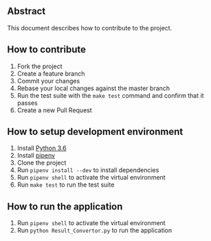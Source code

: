 ## Abstract

This document describes how to contribute to the project.

## How to contribute

1. Fork the project
2. Create a feature branch
3. Commit your changes
4. Rebase your local changes against the master branch
5. Run the test suite with the `make test` command and confirm that it passes
6. Create a new Pull Request

## How to setup development environment

1. Install [Python 3.6](https://www.python.org/downloads/)
2. Install [pipenv](https://docs.pipenv.org/)
3. Clone the project
4. Run `pipenv install --dev` to install dependencies
5. Run `pipenv shell` to activate the virtual environment
6. Run `make test` to run the test suite

## How to run the application

1. Run `pipenv shell` to activate the virtual environment
2. Run `python Result_Convertor.py` to run the application


